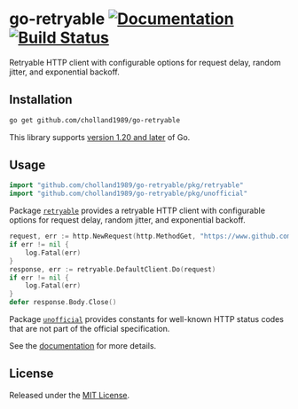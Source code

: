 # go-retryable [![Documentation][doc-img]][doc] [![Build Status][ci-img]][ci]

Retryable HTTP client with configurable options for request delay, random
jitter, and exponential backoff.

## Installation

```bash
go get github.com/cholland1989/go-retryable
```

This library supports [version 1.20 and later][ver] of Go.

## Usage

```go
import "github.com/cholland1989/go-retryable/pkg/retryable"
import "github.com/cholland1989/go-retryable/pkg/unofficial"
```

Package [`retryable`](https://pkg.go.dev/github.com/cholland1989/go-retryable/pkg/retryable)
provides a retryable HTTP client with configurable options for request delay,
random jitter, and exponential backoff.

```go
request, err := http.NewRequest(http.MethodGet, "https://www.github.com/", nil)
if err != nil {
    log.Fatal(err)
}
response, err := retryable.DefaultClient.Do(request)
if err != nil {
    log.Fatal(err)
}
defer response.Body.Close()
```

Package [`unofficial`](https://pkg.go.dev/github.com/cholland1989/go-retryable/pkg/unofficial)
provides constants for well-known HTTP status codes that are not part of the
official specification.

See the [documentation][doc] for more details.

## License

Released under the [MIT License](LICENSE).

[ci]: https://github.com/cholland1989/go-retryable/actions/workflows/build.yml
[ci-img]: https://github.com/cholland1989/go-retryable/actions/workflows/build.yml/badge.svg
[doc]: https://pkg.go.dev/github.com/cholland1989/go-retryable
[doc-img]: https://pkg.go.dev/badge/github.com/cholland1989/go-retryable
[ver]: https://go.dev/doc/devel/release
